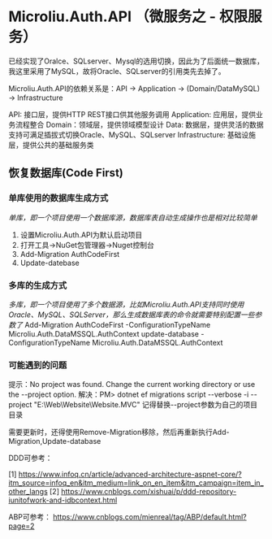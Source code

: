 # Microliu.Auth.API （微服务之 - 权限服务）

已经实现了Oralce、SQLserver、Mysql的选用切换，因此为了后面统一数据库，我这里采用了MySQL，故将Oracle、SQLserver的引用类先去掉了。

Microliu.Auth.API的依赖关系是：API -> Application -> (Domain/DataMySQL) -> Infrastructure

API: 接口层，提供HTTP REST接口供其他服务调用
Application: 应用层，提供业务流程整合
Domain：领域层，提供领域模型设计
Data: 数据层，提供灵活的数据支持可满足插拔式切换Oracle、MySQL、SQLserver
Infrastructure: 基础设施层，提供公共的基础服务类



## 恢复数据库(Code First)
### 单库使用的数据库生成方式
*单库，即一个项目使用一个数据库源，数据库表自动生成操作也是相对比较简单*
1. 设置Microliu.Auth.API为默认启动项目
2. 打开工具->NuGet包管理器->Nuget控制台
3. Add-Migration AuthCodeFirst
4. Update-datebase

### 多库的生成方式
*多库，即一个项目使用了多个数据源，比如Microliu.Auth.API支持同时使用Oracle、MySQL、SQLServer，那么生成数据库表的命令就需要特别配置一些参数了*
Add-Migration AuthCodeFirst -ConfigurationTypeName Microliu.Auth.DataMSSQL.AuthContext
update-database -ConfigurationTypeName Microliu.Auth.DataMSSQL.AuthContext


### 可能遇到的问题
提示：No project was found. Change the current working directory or use the --project option.
解决：PM> dotnet ef migrations script --verbose -i --project "E:\Web\Website\Website.MVC" 记得替换--project参数为自己的项目目录

需要更新时，还得使用Remove-Migration移除，然后再重新执行Add-Migration,Update-database


DDD可参考：

[1] https://www.infoq.cn/article/advanced-architecture-aspnet-core/?itm_source=infoq_en&itm_medium=link_on_en_item&itm_campaign=item_in_other_langs
[2] https://www.cnblogs.com/xishuai/p/ddd-repository-iunitofwork-and-idbcontext.html



ABP可参考：
https://www.cnblogs.com/mienreal/tag/ABP/default.html?page=2
